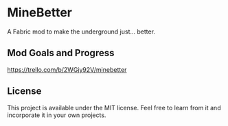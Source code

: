 # MineBetter

A Fabric mod to make the underground just... better.

## Mod Goals and Progress
https://trello.com/b/2WGjy92V/minebetter

## License

This project is available under the MIT license. Feel free to learn from it and incorporate it in your own projects.

